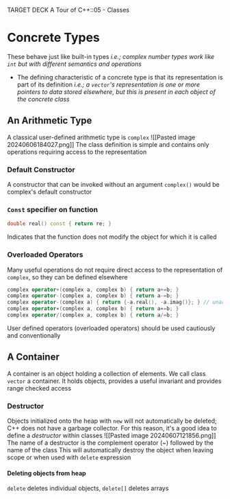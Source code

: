 TARGET DECK
A Tour of C++::05 - Classes

# Concrete Types <!--fc-->
These behave just like built-in types
	*i.e.; complex number types work like `int` but with different semantics and operations*
- The defining characteristic of a concrete type is that its representation is part of its definition
	*i.e.; a `vector`'s representation is one or more pointers to data stored elsewhere, but this is present in each object of the concrete class*
<!--ID: 1717784590349-->


## An Arithmetic Type
A classical user-defined arithmetic type is `complex`
![[Pasted image 20240606184027.png]]
The class definition is simple and contains only operations requiring access to the representation

### Default Constructor <!--fc-->
A constructor that can be invoked without an argument
`complex()` would be complex's default constructor
<!--ID: 1717784590354-->


### `Const` specifier on function <!--fc-->
```C++
double real() const { return re; }
```
Indicates that the function does not modify the object for which it is called
<!--ID: 1717784590358-->


### Overloaded Operators<!--fc-->
Many useful operations do not require direct access to the representation of `complex`, so they can be defined elsewhere
```C++
complex operator+(complex a, complex b) { return a+=b; }
complex operator-(complex a, complex b) { return a-=b; }
complex operator-(complex a) { return {-a.real(), -a.imag()}; } // unary minus
complex operator∗(complex a, complex b) { return a∗=b; }
complex operator/(complex a, complex b) { return a/=b; }
```
User defined operators (overloaded operators) should be used cautiously and conventionally

## A Container <!--fc-->
A container is an object holding a collection of elements. We call class `vector` a container. It holds objects, provides a useful invariant and provides range checked access
<!--ID: 1717784590362-->


### Destructor <!--fc-->
Objects initialized onto the heap with `new` will not automatically be deleted; C++ does not have a garbage collector. For this reason, it's a good idea to define a *destructor* within classes
![[Pasted image 20240607121856.png]]
The name of a destructor is the complement operator (~) followed by the name of the class
This will automatically destroy the object when leaving scope or when used with `delete` expression
<!--ID: 1717784590366-->

#### Deleting objects from heap <!--fc-->
`delete` deletes individual objects, `delete[]` deletes arrays
<!--ID: 1717784590370-->


